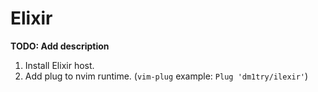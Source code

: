 # Elixir

**TODO: Add description**
1. Install Elixir host.
2. Add plug to nvim runtime. (`vim-plug` example: `Plug 'dm1try/ilexir'`)

